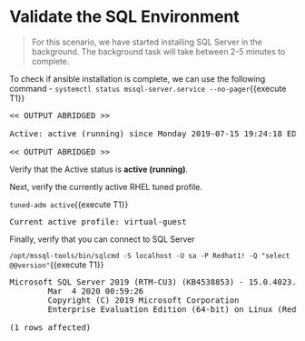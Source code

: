 # Validate the SQL Environment
>For this scenario, we have started installing SQL Server in the background. The background task will take between 2-5 minutes to complete. 

To check if ansible installation is complete, we can use the following command -
`systemctl status mssql-server.service --no-pager`{{execute T1}}

<pre class="file">
<< OUTPUT ABRIDGED >>

Active: active (running) since Monday 2019-07-15 19:24:18 EDT; 3h 59min left

<< OUTPUT ABRIDGED >>
</pre>

Verify that the Active status is __active (running)__.

Next, verify the currently active RHEL tuned profile.

`tuned-adm active`{{execute T1}}
<pre class="file">
Current active profile: virtual-guest
</pre>

Finally, verify that you can connect to SQL Server 

`/opt/mssql-tools/bin/sqlcmd -S localhost -U sa -P Redhat1! -Q "select @@version"`{{execute T1}}

<pre class="file">
Microsoft SQL Server 2019 (RTM-CU3) (KB4538853) - 15.0.4023.6 (X64)
        Mar  4 2020 00:59:26
        Copyright (C) 2019 Microsoft Corporation
        Enterprise Evaluation Edition (64-bit) on Linux (Red Hat Enterprise Linux 8.1 (Ootpa)) <X64>

(1 rows affected)
</pre>
